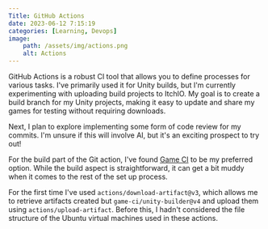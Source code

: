 ```yaml
---
Title: GitHub Actions
date: 2023-06-12 7:15:19
categories: [Learning, Devops]
image:
    path: /assets/img/actions.png
    alt: Actions
---
```

GitHub Actions is a robust CI tool that allows you to define processes for various tasks. I've primarily used it for Unity builds, but I'm currently experimenting with uploading build projects to ItchIO. My goal is to create a build branch for my Unity projects, making it easy to update and share my games for testing without requiring downloads.

Next, I plan to explore implementing some form of code review for my commits. I'm unsure if this will involve AI, but it's an exciting prospect to try out!

For the build part of the Git action, I've found [Game CI](https://game.ci/) to be my preferred option. While the build aspect is straightforward, it can get a bit muddy when it comes to the rest of the set up process.

For the first time I've used `actions/download-artifact@v3`, which allows me to retrieve artifacts created but `game-ci/unity-builder@v4` and upload them using `actions/upload-artifact`. Before this, I hadn't considered the file structure of the Ubuntu virtual machines used in these actions.
<!-- GitHub provides a powerful CI tool in the form of actions. This are process you can define to do a range of things!

I have only used them for Unity builds so far, but I am currently testing uploading a build project to ItchIO. The hope is I can have a build branch for my Unity projects that I will easily be able to update and have my games accessible for anyone to test for me without them having to download anything!

The next thing I hope to look into is some sort of code review for commits I make. I am not sure whether this is going to involve some sort of AI but it will be exciting to test!

[Game CI](https://game.ci/) has so far been my go to for the build portion of the Git action.

The build aspect is very clear, however testing the builds is a bit more vague. I have not successfully implemented the [activation step](https://github.com/marketplace/actions/unity-activate). As my license is now working consistently, I do not think I will have to implement this step.

This was also the first time I have used the `actions/download-artifact@v3`, which can download artifacts created and uploaded with the `game-ci/unity-builder@v4` and `actions/upload-artifact` actions. I have never really thought about the file structure of the `ubuntu` virtual machines used in these actions. But obviously whenever you spin up a new one it will not have any of the files or artifacts created by its predecessors. I an now able to retrieve what I have spent so long building and do something with it! -->